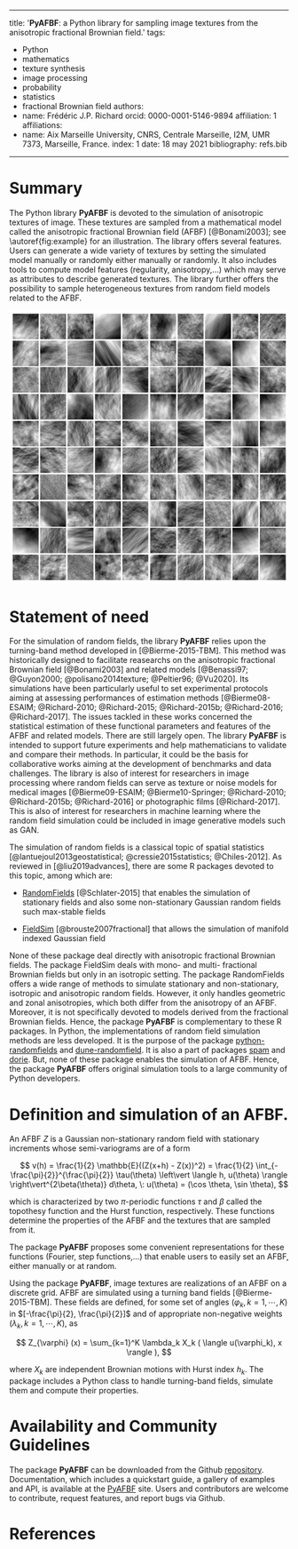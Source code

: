 
---
title: '**PyAFBF**: a Python library for sampling image textures from the anisotropic fractional Brownian field.'
tags:
- Python
- mathematics
- texture synthesis
- image processing
- probability
- statistics
- fractional Brownian field
authors:
- name: Frédéric J.P. Richard
  orcid: 0000-0001-5146-9894
  affiliation: 1
affiliations:
- name: Aix Marseille University, CNRS, Centrale Marseille, I2M, UMR 7373, Marseille, France.
  index: 1
date: 18 may 2021
bibliography: refs.bib
---

# Summary

The Python library **PyAFBF** is devoted to the simulation of anisotropic textures of image. These textures are sampled from a mathematical model called the anisotropic fractional Brownian field (AFBF) [@Bonami2003]; see \autoref{fig:example} for an illustration. The library offers several features. Users can generate a wide variety of textures by setting the simulated model manually or randomly either manually or randomly. It also includes tools to compute model features (regularity, anisotropy,...) which may serve as attributes to describe generated textures. The library further offers the possibility to sample heterogeneous textures from random field models related to the AFBF.

![A patchwork of simulated textures. \label{fig:example}](patchwork.png)

# Statement of need

For the simulation of random fields, the library **PyAFBF** relies upon the turning-band method developed in [@Bierme-2015-TBM]. This method was historically designed to facilitate reasearchs on the anisotropic fractional Brownian field [@Bonami2003] and related models [@Benassi97; @Guyon2000; @polisano2014texture; @Peltier96; @Vu2020]. Its simulations have been particularly useful to set experimental protocols aiming at assessing performances of estimation methods [@Bierme08-ESAIM; @Richard-2010; @Richard-2015; @Richard-2015b; @Richard-2016; @Richard-2017]. The issues tackled in these works concerned the statistical estimation of these functional parameters and features of the AFBF and related models. There are still largely open. The library **PyAFBF** is intended to support future experiments and help mathematicians to validate and compare their methods. In particular, it could be the basis for collaborative works aiming at the development of benchmarks and data challenges. The library is also of interest for researchers in image processing where random fields can serve as texture or noise models for medical images [@Bierme09-ESAIM; @Bierme10-Springer; @Richard-2010; @Richard-2015b; @Richard-2016] or photographic films [@Richard-2017]. This is also of interest for researchers in machine learning where the random field simulation could be included in image generative models such as GAN.

The simulation of random fields is a classical topic of spatial statistics [@lantuejoul2013geostatistical; @cressie2015statistics; @Chiles-2012]. As reviewed in [@liu2019advances], there are some R packages devoted to this topic, among which are:

- [RandomFields](https://cran.r-project.org/web/packages/RandomFields/) [@Schlater-2015] that enables the simulation of stationary fields and also some non-stationary Gaussian random fields such max-stable fields
    
- [FieldSim](https://cran.r-project.org/web/packages/FieldSim/FieldSim.pdf) [@brouste2007fractional] that allows the simulation of manifold indexed Gaussian field
    

None of these package deal directly with anisotropic fractional Brownian fields. The package FieldSim deals with mono- and multi- fractional Brownian fields but only in an isotropic setting. The package RandomFields offers a wide range of methods to simulate stationary and non-stationary, isotropic and anisotropic random fields. However, it only handles geometric and zonal anisotropies, which both differ from the anisotropy of an AFBF. Moreover, it is not specifically devoted to models derived from the fractional Brownian fields. Hence, the package **PyAFBF** is complementary to these R packages. In Python, the implementations of random field simulation methods are less developed. It is the purpose of the package [python-randomfields](https://github.com/dubourg/python-randomfields) and [dune-randomfield](https://gitlab.dune-project.org/oklein/dune-randomfield). It is also a part of packages [spam](https://ttk.gricad-pages.univ-grenoble-alpes.fr/spam/index.html) and [dorie](https://hermes.iup.uni-heidelberg.de/dorie_doc/master/html/index.html). But, none of these package enables the simulation of AFBF. Hence, the package **PyAFBF** offers original simulation tools to a large community of Python developers. 

# Definition and simulation of an AFBF.

An AFBF $Z$ is a Gaussian non-stationary random field with stationary increments whose semi-variograms are of a form

$$
v(h) = \frac{1}{2} \mathbb{E}((Z(x+h) - Z(x))^2) = \frac{1}{2} \int_{-\frac{\pi}{2}}^{\frac{\pi}{2}} \tau(\theta) \left\vert \langle h, u(\theta) \rangle \right\vert^{2\beta(\theta)} d\theta, \: u(\theta) = (\cos \theta, \sin \theta),
$$

which is characterized by two $\pi$-periodic functions $\tau$ and $\beta$ called the topothesy function and the Hurst function, respectively. These functions determine the properties of the AFBF and the textures that are sampled from it.

The package **PyAFBF** proposes some convenient representations for these functions (Fourier, step functions,...) that enable users to easily set an AFBF, either manually or at random.

Using the package **PyAFBF**, image textures are realizations of an AFBF on a discrete grid. AFBF are simulated using a turning band fields [@Bierme-2015-TBM]. These fields are defined, for some set of angles $(\varphi_k, k=1,\cdots,K)$ in $[-\frac{\pi}{2}, \frac{\pi}{2}]$ and of appropriate non-negative weights $(\lambda_k, k=1,\cdots,K)$, as

$$ Z_{\varphi} (x)  = \sum_{k=1}^K \lambda_k X_k ( \langle u(\varphi_k), x \rangle ), $$

where $X_k$ are independent Brownian motions with Hurst index $h_k$. The package includes a Python class to handle turning-band fields, simulate them and compute their properties.

# Availability and Community Guidelines

The package **PyAFBF** can be downloaded from the Github [repository](https://github.com/fjprichard/PyAFBF). Documentation, which includes a quickstart guide, a gallery of examples and API, is available at the [PyAFBF](https://fjprichard.github.io/PyAFBF/) site. Users and contributors are welcome to contribute, request features, and report bugs via Github.

# References
